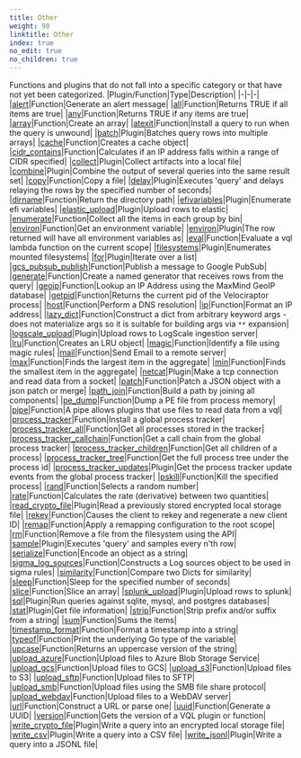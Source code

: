 ```yaml
---
title: Other
weight: 90
linktitle: Other
index: true
no_edit: true
no_children: true
---
```


Functions and plugins that do not fall into a specific category or that have
not yet been categorized.
|Plugin/Function|<span class='vql_type'>Type</span>|Description|
|-|-|-|
|[alert](alert)|<span class='vql_type'>Function</span>|Generate an alert message|
|[all](all)|<span class='vql_type'>Function</span>|Returns TRUE if all items are true|
|[any](any)|<span class='vql_type'>Function</span>|Returns TRUE if any items are true|
|[array](array)|<span class='vql_type'>Function</span>|Create an array|
|[atexit](atexit)|<span class='vql_type'>Function</span>|Install a query to run when the query is unwound|
|[batch](batch)|<span class='vql_type'>Plugin</span>|Batches query rows into multiple arrays|
|[cache](cache)|<span class='vql_type'>Function</span>|Creates a cache object|
|[cidr_contains](cidr_contains)|<span class='vql_type'>Function</span>|Calculates if an IP address falls within a range of CIDR specified|
|[collect](collect)|<span class='vql_type'>Plugin</span>|Collect artifacts into a local file|
|[combine](combine)|<span class='vql_type'>Plugin</span>|Combine the output of several queries into the same result set|
|[copy](copy)|<span class='vql_type'>Function</span>|Copy a file|
|[delay](delay)|<span class='vql_type'>Plugin</span>|Executes 'query' and delays relaying the rows by the specified number of seconds|
|[dirname](dirname)|<span class='vql_type'>Function</span>|Return the directory path|
|[efivariables](efivariables)|<span class='vql_type'>Plugin</span>|Enumerate efi variables|
|[elastic_upload](elastic_upload)|<span class='vql_type'>Plugin</span>|Upload rows to elastic|
|[enumerate](enumerate)|<span class='vql_type'>Function</span>|Collect all the items in each group by bin|
|[environ](environ)|<span class='vql_type'>Function</span>|Get an environment variable|
|[environ](environ)|<span class='vql_type'>Plugin</span>|The row returned will have all environment variables as|
|[eval](eval)|<span class='vql_type'>Function</span>|Evaluate a vql lambda function on the current scope|
|[filesystems](filesystems)|<span class='vql_type'>Plugin</span>|Enumerates mounted filesystems|
|[for](for)|<span class='vql_type'>Plugin</span>|Iterate over a list|
|[gcs_pubsub_publish](gcs_pubsub_publish)|<span class='vql_type'>Function</span>|Publish a message to Google PubSub|
|[generate](generate)|<span class='vql_type'>Function</span>|Create a named generator that receives rows from the query|
|[geoip](geoip)|<span class='vql_type'>Function</span>|Lookup an IP Address using the MaxMind GeoIP database|
|[getpid](getpid)|<span class='vql_type'>Function</span>|Returns the current pid of the Velociraptor process|
|[host](host)|<span class='vql_type'>Function</span>|Perform a DNS resolution|
|[ip](ip)|<span class='vql_type'>Function</span>|Format an IP address|
|[lazy_dict](lazy_dict)|<span class='vql_type'>Function</span>|Construct a dict from arbitrary keyword args - does not materialize args so it is suitable for building args via `**` expansion|
|[logscale_upload](logscale_upload)|<span class='vql_type'>Plugin</span>|Upload rows to LogScale ingestion server|
|[lru](lru)|<span class='vql_type'>Function</span>|Creates an LRU object|
|[magic](magic)|<span class='vql_type'>Function</span>|Identify a file using magic rules|
|[mail](mail)|<span class='vql_type'>Function</span>|Send Email to a remote server|
|[max](max)|<span class='vql_type'>Function</span>|Finds the largest item in the aggregate|
|[min](min)|<span class='vql_type'>Function</span>|Finds the smallest item in the aggregate|
|[netcat](netcat)|<span class='vql_type'>Plugin</span>|Make a tcp connection and read data from a socket|
|[patch](patch)|<span class='vql_type'>Function</span>|Patch a JSON object with a json patch or merge|
|[path_join](path_join)|<span class='vql_type'>Function</span>|Build a path by joining all components|
|[pe_dump](pe_dump)|<span class='vql_type'>Function</span>|Dump a PE file from process memory|
|[pipe](pipe)|<span class='vql_type'>Function</span>|A pipe allows plugins that use files to read data from a vql|
|[process_tracker](process_tracker)|<span class='vql_type'>Function</span>|Install a global process tracker|
|[process_tracker_all](process_tracker_all)|<span class='vql_type'>Function</span>|Get all processes stored in the tracker|
|[process_tracker_callchain](process_tracker_callchain)|<span class='vql_type'>Function</span>|Get a call chain from the global process tracker|
|[process_tracker_children](process_tracker_children)|<span class='vql_type'>Function</span>|Get all children of a process|
|[process_tracker_tree](process_tracker_tree)|<span class='vql_type'>Function</span>|Get the full process tree under the process id|
|[process_tracker_updates](process_tracker_updates)|<span class='vql_type'>Plugin</span>|Get the process tracker update events from the global process tracker|
|[pskill](pskill)|<span class='vql_type'>Function</span>|Kill the specified process|
|[rand](rand)|<span class='vql_type'>Function</span>|Selects a random number|
|[rate](rate)|<span class='vql_type'>Function</span>|Calculates the rate (derivative) between two quantities|
|[read_crypto_file](read_crypto_file)|<span class='vql_type'>Plugin</span>|Read a previously stored encrypted local storage file|
|[rekey](rekey)|<span class='vql_type'>Function</span>|Causes the client to rekey and regenerate a new client ID|
|[remap](remap)|<span class='vql_type'>Function</span>|Apply a remapping configuration to the root scope|
|[rm](rm)|<span class='vql_type'>Function</span>|Remove a file from the filesystem using the API|
|[sample](sample)|<span class='vql_type'>Plugin</span>|Executes 'query' and samples every n'th row|
|[serialize](serialize)|<span class='vql_type'>Function</span>|Encode an object as a string|
|[sigma_log_sources](sigma_log_sources)|<span class='vql_type'>Function</span>|Constructs a Log sources object to be used in sigma rules|
|[similarity](similarity)|<span class='vql_type'>Function</span>|Compare two Dicts for similarity|
|[sleep](sleep)|<span class='vql_type'>Function</span>|Sleep for the specified number of seconds|
|[slice](slice)|<span class='vql_type'>Function</span>|Slice an array|
|[splunk_upload](splunk_upload)|<span class='vql_type'>Plugin</span>|Upload rows to splunk|
|[sql](sql)|<span class='vql_type'>Plugin</span>|Run queries against sqlite, mysql, and postgres databases|
|[stat](stat)|<span class='vql_type'>Plugin</span>|Get file information|
|[strip](strip)|<span class='vql_type'>Function</span>|Strip prefix and/or suffix from a string|
|[sum](sum)|<span class='vql_type'>Function</span>|Sums the items|
|[timestamp_format](timestamp_format)|<span class='vql_type'>Function</span>|Format a timestamp into a string|
|[typeof](typeof)|<span class='vql_type'>Function</span>|Print the underlying Go type of the variable|
|[upcase](upcase)|<span class='vql_type'>Function</span>|Returns an uppercase version of the string|
|[upload_azure](upload_azure)|<span class='vql_type'>Function</span>|Upload files to Azure Blob Storage Service|
|[upload_gcs](upload_gcs)|<span class='vql_type'>Function</span>|Upload files to GCS|
|[upload_s3](upload_s3)|<span class='vql_type'>Function</span>|Upload files to S3|
|[upload_sftp](upload_sftp)|<span class='vql_type'>Function</span>|Upload files to SFTP|
|[upload_smb](upload_smb)|<span class='vql_type'>Function</span>|Upload files using the SMB file share protocol|
|[upload_webdav](upload_webdav)|<span class='vql_type'>Function</span>|Upload files to a WebDAV server|
|[url](url)|<span class='vql_type'>Function</span>|Construct a URL or parse one|
|[uuid](uuid)|<span class='vql_type'>Function</span>|Generate a UUID|
|[version](version)|<span class='vql_type'>Function</span>|Gets the version of a VQL plugin or function|
|[write_crypto_file](write_crypto_file)|<span class='vql_type'>Plugin</span>|Write a query into an encrypted local storage file|
|[write_csv](write_csv)|<span class='vql_type'>Plugin</span>|Write a query into a CSV file|
|[write_jsonl](write_jsonl)|<span class='vql_type'>Plugin</span>|Write a query into a JSONL file|
